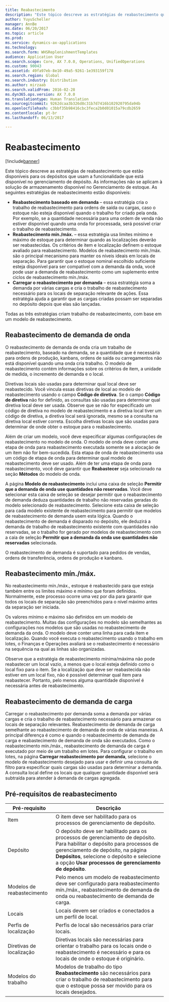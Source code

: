 ```yaml
---
title: Reabastecimento
description: "Este tópico descreve as estratégias de reabastecimento que estão disponíveis para os depósitos que usam a funcionalidade que está disponível no gerenciamento de depósito."
author: YuyuScheller
manager: AnnBe
ms.date: 06/20/2017
ms.topic: article
ms.prod: 
ms.service: dynamics-ax-applications
ms.technology: 
ms.search.form: WHSReplenishmentTemplates
audience: Application User
ms.search.scope: Core, AX 7.0.0, Operations, UnifiedOperations
ms.custom: 90043
ms.assetid: 49fa97eb-8e10-49a5-9261-1e393159f178
ms.search.region: Global
ms.search.industry: Distribution
ms.author: mirzaab
ms.search.validFrom: 2016-02-28
ms.dyn365.ops.version: AX 7.0.0
ms.translationtype: Human Translation
ms.sourcegitcommit: 9262dcaa3b326d8c31b7d7416b102920795da94b
ms.openlocfilehash: c3bbf35b98416cbc3feca2b0d01015a79cdb2659
ms.contentlocale: pt-br
ms.lasthandoff: 06/13/2017

---
```


# <a name="replenishment"></a>Reabastecimento

[!include[banner](../includes/banner.md)]


Este tópico descreve as estratégias de reabastecimento que estão disponíveis para os depósitos que usam a funcionalidade que está disponível no gerenciamento de depósito. As informações não se aplicam à solução de armazenamento disponível no Gerenciamento de estoque. As seguintes estratégias de reabastecimento estão disponíveis:

-   **Reabastecimento baseado em demanda** – essa estratégia cria o trabalho de reabastecimento para ordens de saída ou cargas, caso o estoque não esteja disponível quando o trabalho for criado pela onda. Por exemplo, se a quantidade necessária para uma ordem de venda não estiver disponível quando uma onda for processada, será possível criar o trabalho de reabastecimento.
-   **Reabastecimento mín./máx.** – essa estratégia usa limites mínimo e máximo de estoque para determinar quando as localizações deverão ser reabastecidas. Os critérios de item e localização definem o estoque avaliado para reabastecimento. Modelos de reabastecimento mín./máx. são o principal mecanismo para manter os níveis ideais em locais de separação. Para garantir que o estoque nominal escolhido suficiente esteja disponível para ser compatível com a demanda da onda, você pode usar a demanda de reabastecimento como um suplemento entre ciclos de reabastecimento mín./máx.
-   **Carregar o reabastecimento por demanda** – essa estratégia soma a demanda por várias cargas e cria o trabalho de reabastecimento necessário para os locais de separação relevante de ações. Essa estratégia ajuda a garantir que as cargas criadas possam ser separadas no depósito depois que elas são lançadas.

Todas as três estratégias criam trabalho de reabastecimento, com base em um modelo de reabastecimento.

## <a name="wave-demand-replenishment"></a>Reabastecimento de demanda de onda

O reabastecimento de demanda de onda cria um trabalho de reabastecimento, baseado na demanda, se a quantidade que é necessária para ordens de produção, kanbans, ordens de saída ou carregamentos não está disponível quando uma onda cria trabalho. O modelo de reabastecimento contém informações sobre os critérios de item, a unidade de medida, o incremento de demanda e o local. 

Diretivas locais são usadas para determinar qual local deve ser reabastecido. Você vincula essas diretivas de local ao modelo de reabastecimento usando o campo **Código de diretiva**. Se o campo **Código de diretiva** não for definido, as consultas são usadas para determinar qual diretiva local deve ser usada. Observe que se não for especificado um código de diretiva no modelo de reabastecimento e a diretiva local tiver um código de diretiva, a diretiva local será ignorada, mesmo se a consulta na diretiva local estiver correta. Escolha diretivas locais que são usadas para determinar de onde obter o estoque para o reabastecimento. 

Além de criar um modelo, você deve especificar algumas configurações de reabastecimento no modelo de onda. O modelo de onda deve conter uma etapa de onda para reabastecimento executada somente se a alocação de um item não for bem-sucedida. Esta etapa de onda de reabastecimento usa um código de etapa de onda para determinar qual modelo de reabastecimento deve ser usado. Além de ter uma etapa de onda para reabastecimento, você deve garantir que **Reabastecer** seja selecionado na seção **Métodos** do modelo de onda. 

A página **Modelo de reabastecimento** inclui uma caixa de seleção **Permitir que a demanda de onda use quantidades não reservadas**. Você deve selecionar esta caixa de seleção se desejar permitir que o reabastecimento de demanda deduza quantidades de trabalho não reservadas geradas do modelo selecionado de reabastecimento. Selecione esta caixa de seleção para cada modelo existente de reabastecimento para permitir que modelos de reabastecimento de demanda usem esta lógica. Quando o reabastecimento de demanda é disparado no depósito, ele deduzirá a demanda de trabalho de reabastecimento existente com quantidades não reservadas, se o trabalho for gerado por modelos de reabastecimento com a caia de seleção **Permitir que a demanda da onda use quantidades não reservadas** selecionada.


O reabastecimento de demanda é suportado para pedidos de vendas, ordens de transferência, ordens de produção e kanbans. 

## <a name="minmax-replenishment"></a>Reabastecimento mín./máx.
No reabastecimento mín./máx., estoque é reabastecido para que esteja também entre os limites máximo e mínimo que foram definidos. Normalmente, este processo ocorre uma vez por dia para garantir que todos os locais de separação são preenchidos para o nível máximo antes da separação ser iniciada. 

Os valores mínimo e máximo são definidos em um modelo de reabastecimento. Muitas das configurações no modelo são semelhantes as configurações nos modelos que são usadas no reabastecimento de demanda da onda. O modelo deve conter uma linha para cada item e localização. Quando você executa o reabastecimento usando o trabalho em lotes, o Finanças e Operações avaliará se o reabastecimento é necessário na sequência na qual as linhas são organizadas. 

Observe que a estratégia de reabastecimento mínima/máxima não pode reabastecer um local vazio, a menos que o local esteja definido como o local fixo para o item. Se a localização que deve ser reabastecida não estiver em um local fixo, não é possível determinar qual item para reabastecer. Portanto, pelo menos alguma quantidade disponível é necessária antes de reabastecimento.

## <a name="load-demand-replenishment"></a>Reabastecimento de demanda de carga
Carregar o reabastecimento por demanda soma a demanda por várias cargas e cria o trabalho de reabastecimento necessário para armazenar os locais de separação relevantes. Reabastecimento de demanda de carga semelhante ao reabastecimento de demanda de onda de várias maneiras. A principal diferença é como e quando o reabastecimento de demanda de carga e reabastecimento de demanda de onda são executados. Como o reabastecimento mín./máx., reabastecimento de demanda de carga é executado por meio de um trabalho em lotes. Para configurar o trabalho em lotes, na página **Carregar reabastecimento por demanda**, selecione o modelo de reabastecimento desejado para usar e definir uma consulta de filtro para especificar quais cargas são usadas para determinar a demanda. A consulta local define os locais que qualquer quantidade disponível será subtraída para atender à demanda de cargas agregada.

## <a name="replenishment-prerequisites"></a>Pré-requisitos de reabastecimento
| Pré-requisito            | Descrição                                                                                                                                                                                                                                        |
|-------------------------|----------------------------------------------------------------------------------------------------------------------------------------------------------------------------------------------------------------------------------------------------|
| Item                    | O item deve ser habilitado para os processos de gerenciamento de depósito.                                                                                                                                                                                       |
| Depósito               | O depósito deve ser habilitado para os processos de gerenciamento de depósito. Para habilitar o depósito para processos de gerenciamento de depósito, na página **Depósitos**, selecione o depósito e selecione a opção **Usar processos de gerenciamento de depósito**. |
| Modelos de reabastecimento | Pelo menos um modelo de reabastecimento deve ser configurado para reabastecimento mín./máx., reabastecimento de demanda de onda ou reabastecimento de demanda de carga.                                                                                                             |
| Locais               | Locais devem ser criados e conectados a um perfil de local.                                                                                                                                                                                     |
| Perfis de localização       | Perfis de local são necessários para criar locais.                                                                                                                                                                                       |
| Diretivas de localização     | Diretivas locais são necessárias para orientar o trabalho para os locais onde o reabastecimento é necessário e para os locais de onde o estoque é originário.                                                                                     |
| Modelos do trabalho          | Modelos de trabalho do tipo **Reabastecimento** são necessários para criar o trabalho de reabastecimento para que o estoque possa ser movido para os locais desejados.                                                                                           |

